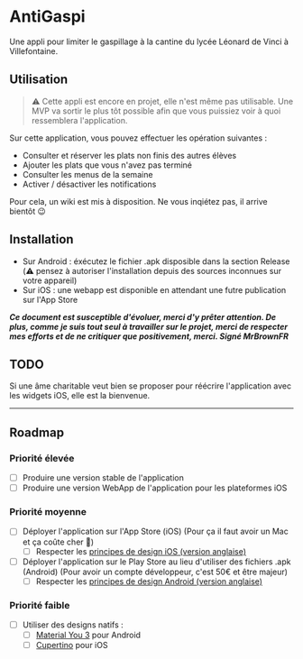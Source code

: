 # AntiGaspi

Une appli pour limiter le gaspillage à la cantine du lycée Léonard de Vinci à Villefontaine.

## Utilisation

> :warning: Cette appli est encore en projet, elle n'est même pas utilisable. Une MVP va sortir le plus tôt possible afin que vous puissiez voir à quoi ressemblera l'application.

Sur cette application, vous pouvez effectuer les opération suivantes :

- Consulter et réserver les plats non finis des autres élèves
- Ajouter les plats que vous n'avez pas terminé
- Consulter les menus de la semaine
- Activer / désactiver les notifications

Pour cela, un wiki est mis à disposition. Ne vous inqiétez pas, il arrive bientôt :wink:

## Installation

- Sur Android : éxécutez le fichier .apk disposible dans la section Release (:warning: pensez à autoriser l'installation depuis des sources inconnues sur votre appareil)
- Sur iOS : une webapp est disponible en attendant une futre publication sur l'App Store

***Ce document est susceptible d'évoluer, merci d'y prêter attention. De plus, comme je suis tout seul à travailler sur le projet, merci de respecter mes efforts et de ne critiquer que positivement, merci. Signé MrBrownFR***

## TODO

Si une âme charitable veut bien se proposer pour réécrire l'application avec les widgets iOS, elle est la bienvenue.

***

## Roadmap

### Priorité élevée

- [ ] Produire une version stable de l'application
- [ ] Produire une version WebApp de l'application pour les plateformes iOS

### Priorité moyenne

- [ ] Déployer l'application sur l'App Store (iOS) (Pour ça il faut avoir un Mac et ça coûte cher :smiling_face_with_tear:)
  - [ ] Respecter les [principes de design iOS (version anglaise)](https://developer.apple.com/design/human-interface-guidelines/ios/overview/themes/)
- [ ] Déployer l'application sur le Play Store au lieu d'utiliser des fichiers .apk (Android) (Pour avoir un compte développeur, c'est 50€ et être majeur)
  - [ ] Respecter les [principes de design Android (version anglaise)](https://developer.android.com/design)

### Priorité faible

- [ ] Utiliser des designs natifs :
  - [ ] [Material You 3](https://m3.material.io/) pour Android
  - [ ] [Cupertino](https://docs.flutter.dev/development/ui/widgets/cupertino) pour iOS
